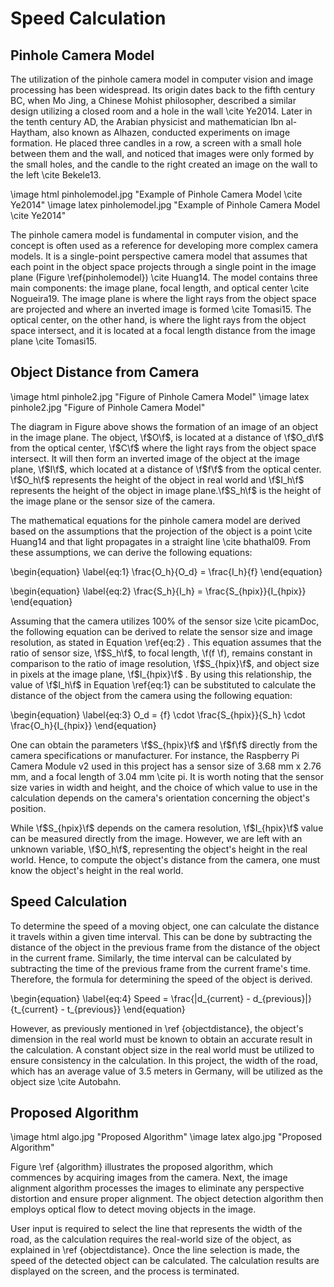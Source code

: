 # Speed Calculation

## Pinhole Camera Model

The utilization of the pinhole camera model in computer vision and image
processing has been widespread. Its origin dates back to the fifth century BC,
when Mo Jing, a Chinese Mohist philosopher, described a similar design utilizing
a closed room and a hole in the wall \cite Ye2014. Later in the tenth century
AD, the Arabian physicist and mathematician Ibn al-Haytham, also known as
Alhazen, conducted experiments on image formation. He placed three candles in a
row, a screen with a small hole between them and the wall, and noticed that
images were only formed by the small holes, and the candle to the right created
an image on the wall to the left \cite Bekele13.

<!-- prettier-ignore-start -->
\image html pinholemodel.jpg "Example of Pinhole Camera Model \cite Ye2014"
\image latex pinholemodel.jpg "Example of Pinhole Camera Model \cite Ye2014"
<!-- prettier-ignore-end -->

The pinhole camera model is fundamental in computer vision, and the concept is
often used as a reference for developing more complex camera models. It is a
single-point perspective camera model that assumes that each point in the object
space projects through a single point in the image plane (Figure
\ref{pinholemodel}) \cite Huang14. The model contains three main components: the
image plane, focal length, and optical center \cite Nogueira19. The image plane
is where the light rays from the object space are projected and where an
inverted image is formed \cite Tomasi15. The optical center, on the other hand,
is where the light rays from the object space intersect, and it is located at a
focal length distance from the image plane \cite Tomasi15.

## Object Distance from Camera

<!-- prettier-ignore-start -->
\image html pinhole2.jpg "Figure of Pinhole Camera Model"
\image latex pinhole2.jpg "Figure of Pinhole Camera Model"
<!-- prettier-ignore-end -->

The diagram in Figure above shows the formation of an image of an object in the
image plane. The object, \f$O\f$, is located at a distance of \f$O_d\f$ from the
optical center, \f$C\f$ where the light rays from the object space intersect. It
will then form an inverted image of the object at the image plane, \f$I\f$,
which located at a distance of \f$f\f$ from the optical center. \f$O_h\f$
represents the height of the object in real world and \f$I_h\f$ represents the
height of the object in image plane.\f$S_h\f$ is the height of the image plane
or the sensor size of the camera.

The mathematical equations for the pinhole camera model are derived based on the
assumptions that the projection of the object is a point \cite Huang14 and that
light propagates in a straight line \cite bhathal09. From these assumptions, we
can derive the following equations:

<!-- prettier-ignore-start -->

\begin{equation}
    \label{eq:1}
    \frac{O_h}{O_d} = \frac{I_h}{f}
\end{equation}

\begin{equation}
    \label{eq:2}
    \frac{S_h}{I_h} = \frac{S_{hpix}}{I\_{hpix}}
\end{equation}
<!-- prettier-ignore-end -->

Assuming that the camera utilizes 100\% of the sensor size \cite picamDoc, the
following equation can be derived to relate the sensor size and image
resolution, as stated in Equation \ref{eq:2} . This equation assumes that the
ratio of sensor size, \f$S_h\f$, to focal length, \f(f \f), remains constant in
comparison to the ratio of image resolution, \f$S_{hpix}\f$, and object size in
pixels at the image plane, \f$I_{hpix}\f$ . By using this relationship, the
value of \f$I_h\f$ in Equation \ref{eq:1} can be substituted to calculate the
distance of the object from the camera using the following equation:

<!-- prettier-ignore-start -->
\begin{equation}
    \label{eq:3}
    O_d = {f} \cdot \frac{S_{hpix}}{S_h} \cdot \frac{O_h}{I_{hpix}} 
\end{equation}
<!-- prettier-ignore-end -->

One can obtain the parameters \f$S_{hpix}\f$ and \f$f\f$ directly from the
camera specifications or manufacturer. For instance, the Raspberry Pi Camera
Module v2 used in this project has a sensor size of 3.68 mm x 2.76 mm, and a
focal length of 3.04 mm \cite pi. It is worth noting that the sensor size varies
in width and height, and the choice of which value to use in the calculation
depends on the camera's orientation concerning the object's position.

While \f$S_{hpix}\f$ depends on the camera resolution, \f$I_{hpix}\f$ value can
be measured directly from the image. However, we are left with an unknown
variable, \f$O_h\f$, representing the object's height in the real world. Hence,
to compute the object's distance from the camera, one must know the object's
height in the real world.

## Speed Calculation

To determine the speed of a moving object, one can calculate the distance it
travels within a given time interval. This can be done by subtracting the
distance of the object in the previous frame from the distance of the object in
the current frame. Similarly, the time interval can be calculated by subtracting
the time of the previous frame from the current frame's time. Therefore, the
formula for determining the speed of the object is derived.

<!-- prettier-ignore-start -->
\begin{equation}
    \label{eq:4}
    Speed = \frac{|d_{current} - d_{previous}|}{t_{current} - t_{previous}}
\end{equation}

However, as previously mentioned in \ref {objectdistance}, the object's dimension
in the real world must be known to obtain an accurate result in the calculation.
A constant object size in the real world must be utilized to ensure consistency
in the calculation. In this project, the width of the road, which has an average
value of 3.5 meters in Germany, will be utilized as the object size \cite Autobahn.
<!-- prettier-ignore-end -->

## Proposed Algorithm

<!-- prettier-ignore-start -->
\image html algo.jpg "Proposed Algorithm"
\image latex algo.jpg "Proposed Algorithm"
<!-- prettier-ignore-end -->

Figure \ref {algorithm} illustrates the proposed algorithm, which commences by
acquiring images from the camera. Next, the image alignment algorithm processes
the images to eliminate any perspective distortion and ensure proper alignment.
The object detection algorithm then employs optical flow to detect moving
objects in the image.

User input is required to select the line that represents the width of the road,
as the calculation requires the real-world size of the object, as explained in
\ref {objectdistance}. Once the line selection is made, the speed of the
detected object can be calculated. The calculation results are displayed on the
screen, and the process is terminated.
